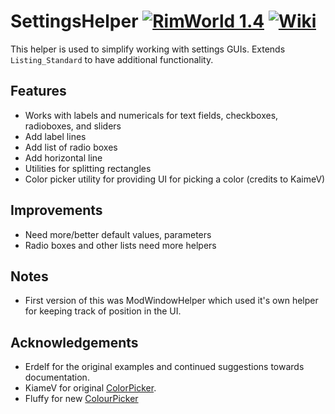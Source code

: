 # SettingsHelper [![RimWorld 1.4](https://img.shields.io/badge/RimWorld-1.4-green.svg?longCache=true&style=plastic)](http://rimworldgame.com/) [![Wiki](https://img.shields.io/badge/documentation-Wiki-4BC51D.svg?style=flat)](https://github.com/RimWorld-CCL-Reborn/SettingsHelper/wiki)

This helper is used to simplify working with settings GUIs. Extends `Listing_Standard` to have additional functionality.

## Features
- Works with labels and numericals for text fields, checkboxes, radioboxes, and sliders
- Add label lines
- Add list of radio boxes
- Add horizontal line
- Utilities for splitting rectangles
- Color picker utility for providing UI for picking a color (credits to KaimeV)

## Improvements
- Need more/better default values, parameters
- Radio boxes and other lists need more helpers

## Notes
- First version of this was ModWindowHelper which used it's own helper for keeping track of position in the UI.

## Acknowledgements
- Erdelf for the original examples and continued suggestions towards documentation.
- KiameV for original [ColorPicker](https://github.com/KiameV/rimworld-recolorzones).
- Fluffy for new [ColourPicker](https://github.com/FluffierThanThou/ColourPicker)
